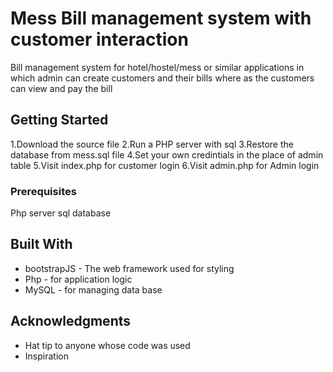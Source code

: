 # Mess Bill management system with customer interaction

Bill management system for hotel/hostel/mess or similar applications in which admin can create customers and their bills where as the customers can view and pay the bill

## Getting Started

1.Download the source file
2.Run a PHP server with sql
3.Restore the database from mess.sql file
4.Set your own credintials in the place of admin table
5.Visit index.php for customer login
6.Visit admin.php for Admin login
### Prerequisites

Php server
sql database


## Built With

* bootstrapJS - The web framework used for styling
* Php - for application logic
* MySQL - for managing data base


## Acknowledgments

* Hat tip to anyone whose code was used
* Inspiration
